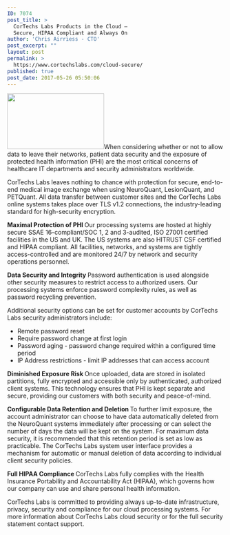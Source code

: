 ```yaml
---
ID: 7074
post_title: >
  CorTechs Labs Products in the Cloud –
  Secure, HIPAA Compliant and Always On
author: 'Chris Airriess - CTO'
post_excerpt: ""
layout: post
permalink: >
  https://www.cortechslabs.com/cloud-secure/
published: true
post_date: 2017-05-26 05:50:06
---
```

<a href="https://www.cortechslabs.com/wp-content/uploads/2017/05/cloud-security.jpg"><img class=" wp-image-7075 alignright" src="https://www.cortechslabs.com/wp-content/uploads/2017/05/cloud-security.jpg" alt="" width="225" height="129" /></a>When considering whether or not to allow data to leave their networks, patient data security and the exposure of protected health information (PHI) are the most critical concerns of healthcare IT departments and security administrators worldwide.

CorTechs Labs leaves nothing to chance with protection for secure, end-to-end medical image exchange when using NeuroQuant, LesionQuant, and PETQuant. All data transfer between customer sites and the CorTechs Labs online systems takes place over TLS v1.2 connections, the industry-leading standard for high-security encryption.

<strong>Maximal Protection of PHI
</strong>Our processing systems are hosted at highly secure SSAE 16-compliant/SOC 1, 2 and 3-audited, ISO 27001 certified facilities in the US and UK. The US systems are also HITRUST CSF certified and HIPAA compliant. All facilities, networks, and systems are tightly access-controlled and are monitored 24/7 by network and security operations personnel.

<strong>Data Security and Integrity
</strong>Password authentication is used alongside other security measures to restrict access to authorized users. Our processing systems enforce password complexity rules, as well as password recycling prevention.

Additional security options can be set for customer accounts by CorTechs Labs security administrators include:
<ul>
 	<li>Remote password reset</li>
 	<li>Require password change at first login</li>
 	<li>Password aging - password change required within a configured time period</li>
 	<li>IP Address restrictions - limit IP addresses that can access account</li>
</ul>
<strong>Diminished Exposure Risk
</strong>Once uploaded, data are stored in isolated partitions, fully encrypted and accessible only by authenticated, authorized client systems. This technology ensures that PHI is kept separate and secure, providing our customers with both security and peace-of-mind.

<strong>Configurable Data Retention and Deletion
</strong>To further limit exposure, the account administrator can choose to have data automatically deleted from the NeuroQuant systems immediately after processing or can select the number of days the data will be kept on the system. For maximum data security, it is recommended that this retention period is set as low as practicable. The CorTechs Labs system user interface provides a mechanism for automatic or manual deletion of data according to individual client security policies.

<strong>Full HIPAA Compliance
</strong>CorTechs Labs fully complies with the Health Insurance Portability and Accountability Act (HIPAA), which governs how our company can use and share personal health information.

CorTechs Labs is committed to providing always up-to-date infrastructure, privacy, security and compliance for our cloud processing systems. For more information about CorTechs Labs cloud security or for the full security statement contact support.